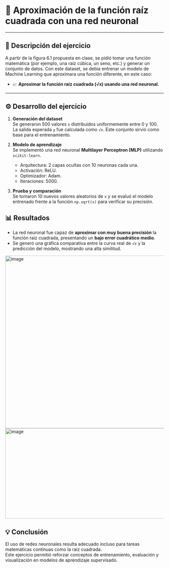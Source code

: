 # 📝 Aproximación de la función raíz cuadrada con una red neuronal  
---

## 📌 Descripción del ejercicio
A partir de la figura 6.1 propuesta en clase, se pidió tomar una función matemática (por ejemplo, una raíz cúbica, un seno, etc.) y generar un conjunto de datos. Con este dataset, se debía entrenar un modelo de Machine Learning que aproximara una función diferente, en este caso:  
- 📈 **Aproximar la función raíz cuadrada (√x) usando una red neuronal.**

---

## ⚙️ Desarrollo del ejercicio

1. **Generación del dataset**  
   Se generaron 500 valores `x` distribuidos uniformemente entre 0 y 100. La salida esperada `y` fue calculada como `√x`. Este conjunto sirvió como base para el entrenamiento.

2. **Modelo de aprendizaje**  
   Se implementó una red neuronal **Multilayer Perceptron (MLP)** utilizando `scikit-learn`.  
   - Arquitectura: 2 capas ocultas con 10 neuronas cada una.  
   - Activación: ReLU.  
   - Optimizador: Adam.  
   - Iteraciones: 5000.

3. **Prueba y comparación**  
   Se tomaron 10 nuevos valores aleatorios de `x` y se evaluó el modelo entrenado frente a la función `np.sqrt(x)` para verificar su precisión.

## 📊 Resultados

- La red neuronal fue capaz de **aproximar con muy buena precisión** la función raíz cuadrada, presentando un **bajo error cuadrático medio**.
- Se generó una gráfica comparativa entre la curva real de `√x` y la predicción del modelo, mostrando una alta similitud.

<img width="841" height="548" alt="image" src="https://github.com/user-attachments/assets/6eb58c9f-2547-4bf8-9ccc-fd0c6c8188f9" />
<img width="534" height="287" alt="image" src="https://github.com/user-attachments/assets/cdf8dcb0-b144-4969-835a-c95e6b21ef1c" />

## 💡 Conclusión

El uso de redes neuronales resulta adecuado incluso para tareas matemáticas continuas como la raíz cuadrada.  
Este ejercicio permitió reforzar conceptos de entrenamiento, evaluación y visualización en modelos de aprendizaje supervisado.

